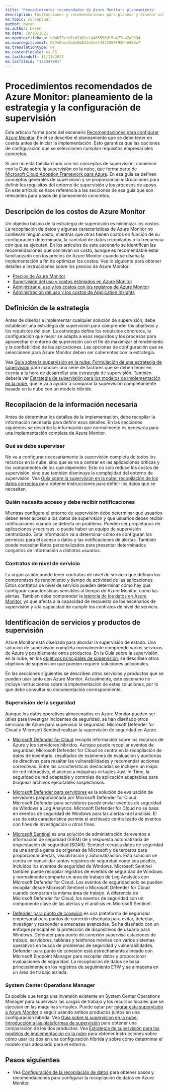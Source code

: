 ```yaml
---
title: 'Procedimientos recomendados de Azure Monitor: planeamiento'
description: Instrucciones y recomendaciones para planear y diseñar antes de implementar Azure Monitor.
ms.topic: conceptual
author: bwren
ms.author: bwren
ms.date: 10/18/2021
ms.openlocfilehash: b04b73cfd7cd2482e14485556df5a477e47a9334
ms.sourcegitcommit: 677e8acc9a2e8b842e4aef4472599f9264e989e7
ms.translationtype: HT
ms.contentlocale: es-ES
ms.lasthandoff: 11/11/2021
ms.locfileid: "132347981"
---
```

# <a name="azure-monitor-best-practices---planning-your-monitoring-strategy-and-configuration"></a>Procedimientos recomendados de Azure Monitor: planeamiento de la estrategia y la configuración de supervisión
Este artículo forma parte del escenario [Recomendaciones para configurar Azure Monitor](best-practices.md). En él se describe el planeamiento que se debe tener en cuenta antes de iniciar la implementación. Esto garantiza que las opciones de configuración que se seleccionen cumplan requisitos empresariales concretos.

Si aún no está familiarizado con los conceptos de supervisión, comience con la [Guía sobre la supervisión en la nube](/azure/cloud-adoption-framework/manage/monitor), que forma parte de [Microsoft Cloud Adoption Framework para Azure](/cloud-adoption-framework/). En esa guía se definen conceptos generales de supervisión y se proporcionan instrucciones para definir los requisitos del entorno de supervisión y los procesos de apoyo. En este artículo se hace referencia a las secciones de esa guía que son relevantes para pasos de planeamiento concretos.
## <a name="understand-azure-monitor-costs"></a>Descripción de los costos de Azure Monitor
Un objetivo básico de la estrategia de supervisión es minimizar los costos. La recopilación de datos y algunas características de Azure Monitor no conllevan ningún costo, mientras que otras tienen costos en función de su configuración determinada, la cantidad de datos recopilados o la frecuencia con que se ejecutan. En los artículos de este escenario se identifican las recomendaciones que conllevan un costo, aunque es recomendable estar familiarizado con los precios de Azure Monitor cuando se diseña la implementación a fin de optimizar los costos. Vea lo siguiente para obtener detalles e instrucciones sobre los precios de Azure Monitor:

- [Precios de Azure Monitor](https://azure.microsoft.com/pricing/details/monitor/)
- [Supervisión del uso y costos estimados en Azure Monitor](usage-estimated-costs.md)
- [Administrar el uso y los costos con los registros de Azure Monitor](logs/manage-cost-storage.md)
- [Administración del uso y los costos de Application Insights](app/pricing.md)

## <a name="define-strategy"></a>Definición de la estrategia
Antes de diseñar e implementar cualquier solución de supervisión, debe establecer una estrategia de supervisión para comprender los objetivos y los requisitos del plan. La estrategia define los requisitos concretos, la configuración que mejor se adapta a esos requisitos y los procesos para aprovechar el entorno de supervisión con el fin de maximizar el rendimiento y la confiabilidad de las aplicaciones. Las opciones de configuración que se seleccionen para Azure Monitor deben ser coherentes con la estrategia.

Vea [Guía sobre la supervisión en la nube: Formulación de una estrategia de supervisión](/azure/cloud-adoption-framework/strategy/monitoring-strategy) para conocer una serie de factores que se deben tener en cuenta a la hora de desarrollar una estrategia de supervisión. También debería ver [Estrategia de supervisión para los modelos de implementación en la nube](/azure/cloud-adoption-framework/manage/monitor/cloud-models-monitor-overview), que le va a ayudar a comparar la supervisión completamente basada en la nube con un modelo híbrido. 

## <a name="gather-required-information"></a>Recopilación de la información necesaria
Antes de determinar los detalles de la implementación, debe recopilar la información necesaria para definir esos detalles. En las secciones siguientes se describe la información que normalmente es necesaria para una implementación completa de Azure Monitor.

 ### <a name="what-needs-to-be-monitored"></a>Qué se debe supervisar
 No va a configurar necesariamente la supervisión completa de todos los recursos en la nube, sino que se va a centrar en las aplicaciones críticas y los componentes de los que dependen. Esto no solo reduce los costos de supervisión, sino que también disminuye la complejidad del entorno de supervisión. Vea [Guía sobre la supervisión en la nube: recopilación de los datos correctos](/azure/cloud-adoption-framework/manage/monitor/data-collection) para obtener instrucciones para definir los datos que se necesitan.

### <a name="who-needs-to-have-access-and-be-notified"></a>Quién necesita acceso y debe recibir notificaciones
Mientras configura el entorno de supervisión debe determinar qué usuarios deben tener acceso a los datos de supervisión y qué usuarios deben recibir notificaciones cuando se detecta un problema. Pueden ser propietarios de aplicaciones y recursos, o puede haber un equipo de supervisión centralizado. Esta información va a determinar cómo se configuran los permisos para el acceso a datos y las notificaciones de alertas. También puede necesitar libros personalizados para presentar determinados conjuntos de información a distintos usuarios.

### <a name="service-level-agreements"></a>Contratos de nivel de servicio 
La organización puede tener contratos de nivel de servicio que definan los compromisos de rendimiento y tiempo de actividad de las aplicaciones. Estos contratos de nivel de servicio pueden determinar cómo hay que configurar características sensibles al tiempo de Azure Monitor, como las alertas. También debe comprender la [latencia de los datos en Azure Monitor](logs/data-ingestion-time.md), ya que afecta a la capacidad de respuesta de los escenarios de supervisión y a la capacidad de cumplir los contratos de nivel de servicio.

## <a name="identify-monitoring-services-and-products"></a>Identificación de servicios y productos de supervisión
Azure Monitor está diseñado para abordar la supervisión de estado. Una solución de supervisión completa normalmente comprende varios servicios de Azure y posiblemente otros productos. En la Guía sobre la supervisión en la nube, en los [objetivos principales de supervisión](/azure/cloud-adoption-framework/strategy/monitoring-strategy#formulate-monitoring-requirements), se describen otros objetivos de supervisión que pueden requerir soluciones adicionales. 

En las secciones siguientes se describen otros servicios y productos que se pueden usar junto con Azure Monitor. Actualmente, este escenario no incluye instrucciones sobre la implementación de estas soluciones, por lo que debe consultar su documentación correspondiente.

### <a name="security-monitoring"></a>Supervisión de la seguridad
Aunque los datos operativos almacenados en Azure Monitor pueden ser útiles para investigar incidentes de seguridad, se han diseñado otros servicios de Azure para supervisar la seguridad. Microsoft Defender for Cloud y Microsoft Sentinel realizan la supervisión de seguridad en Azure.

- [Microsoft Defender for Cloud](../security-center/security-center-introduction.md) recopila información sobre los recursos de Azure y los servidores híbridos. Aunque puede recopilar eventos de seguridad, Microsoft Defender for Cloud se centra en la recopilación de datos de inventario, resultados de exámenes de evaluación y auditorías de directivas para resaltar las vulnerabilidades y recomendar acciones correctivas. Entre las características destacadas se incluyen un mapa de red interactivo, el acceso a máquinas virtuales Just-In-Time, la seguridad de red adaptable y controles de aplicación adaptables para bloquear archivos ejecutables sospechosos.

- [Microsoft Defender para servidores](../security-center/azure-defender.md) es la solución de evaluación de servidores proporcionada por Microsoft Defender for Cloud. Microsoft Defender para servidores puede enviar eventos de seguridad de Windows a Log Analytics. Microsoft Defender for Cloud no se basa en eventos de seguridad de Windows para las alertas ni el análisis. El uso de esta característica permite el archivado centralizado de eventos con fines de investigación u otros fines.

- [Microsoft Sentinel](../sentinel/overview.md) es una solución de administración de eventos e información de seguridad (SIEM) de y respuesta automatizada de orquestación de seguridad (SOAR). Sentinel recopila datos de seguridad de una amplia gama de orígenes de Microsoft y de terceros para proporcionar alertas, visualización y automatización. Esta solución se centra en consolidar tantos registros de seguridad como sea posible, incluidos los eventos de seguridad de Windows. Microsoft Sentinel también puede recopilar registros de eventos de seguridad de Windows y normalmente comparte un área de trabajo de Log Analytics con Microsoft Defender for Cloud. Los eventos de seguridad solo se pueden recopilar desde Microsoft Sentinel o Microsoft Defender for Cloud cuando comparten la misma área de trabajo. A diferencia de Microsoft Defender for Cloud, los eventos de seguridad son un componente clave de las alertas y el análisis en Microsoft Sentinel.

- [Defender para punto de conexión](/microsoft-365/security/defender-endpoint/microsoft-defender-endpoint) es una plataforma de seguridad empresarial para puntos de conexión diseñada para evitar, detectar, investigar y responder a amenazas avanzadas. Se ha diseñado con un enfoque principal en la protección de dispositivos de usuario para Windows. Defender para punto de conexión supervisa estaciones de trabajo, servidores, tabletas y teléfonos móviles con varios sistemas operativos en busca de problemas de seguridad y vulnerabilidades. Defender para punto de conexión está estrechamente alineado con Microsoft Endpoint Manager para recopilar datos y proporcionar evaluaciones de seguridad. La recopilación de datos se basa principalmente en los registros de seguimiento ETW y se almacena en un área de trabajo aislada.


### <a name="system-center-operations-manager"></a>System Center Operations Manager
Es posible que tenga una inversión existente en System Center Operations Manager para supervisar las cargas de trabajo y los recursos locales que se ejecutan en las máquinas virtuales. Puede optar por [migrar esta supervisión a Azure Monitor](azure-monitor-operations-manager.md) o seguir usando ambos productos juntos en una configuración híbrida. Vea [Guía sobre la supervisión en la nube: Introducción a las plataformas de supervisión](/azure/cloud-adoption-framework/manage/monitor/platform-overview) para obtener una comparación de los dos productos. Vea [Estrategia de supervisión para los modelos de implementación en la nube](/azure/cloud-adoption-framework/manage/monitor/cloud-models-monitor-overview) para obtener instrucciones sobre cómo usar los dos en una configuración híbrida y sobre cómo determinar el modelo más adecuado para el entorno.



## <a name="next-steps"></a>Pasos siguientes

- Vea [Configuración de la recopilación de datos](best-practices-data-collection.md) para obtener pasos y recomendaciones para configurar la recopilación de datos en Azure Monitor.
